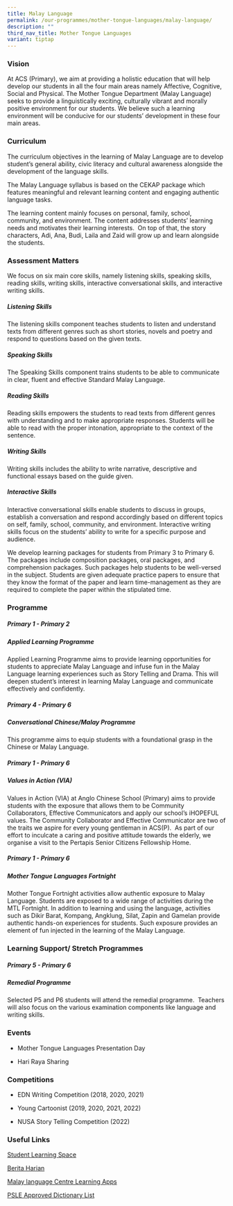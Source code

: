 ```yaml
---
title: Malay Language
permalink: /our-programmes/mother-tongue-languages/malay-language/
description: ""
third_nav_title: Mother Tongue Languages
variant: tiptap
---
```

<h3><strong>Vision</strong></h3>
<p>At ACS (Primary), we aim at providing a holistic education that will help
develop our students in all the four main areas namely Affective, Cognitive,
Social and Physical. The Mother Tongue Department (Malay Language) seeks
to provide a linguistically exciting, culturally vibrant and morally positive
environment for our students. We believe such a learning environment will
be conducive for our students’ development in these four main areas.</p>
<h3><strong>Curriculum</strong></h3>
<p>The curriculum objectives in the learning of Malay Language are to develop
student’s general ability, civic literacy and cultural awareness alongside
the development of the language skills.</p>
<p>The Malay Language syllabus is based on the CEKAP package which features
meaningful and relevant learning content and engaging authentic language
tasks.&nbsp;</p>
<p>The learning content mainly focuses on personal, family, school, community,
and environment. The content addresses students’ learning needs and motivates
their learning interests.&nbsp; On top of that, the story characters, Adi,
Ana, Budi, Laila and Zaid will grow up and learn alongside the students.</p>
<h3><strong>Assessment Matters</strong></h3>
<p>We focus on six main core skills, namely listening skills, speaking skills,
reading skills, writing skills, interactive conversational skills, and
interactive writing skills.</p>
<h5><strong>Listening Skills</strong></h5>
<p>The listening skills component teaches students to listen and understand
texts from different genres such as short stories, novels and poetry and
respond to questions based on the given texts.</p>
<h5><strong>Speaking Skills</strong></h5>
<p>The Speaking Skills component trains students to be able to communicate
in clear, fluent and effective Standard Malay Language.&nbsp;</p>
<h5><strong>Reading Skills</strong></h5>
<p>Reading skills empowers the students to read texts from different genres
with understanding and to make appropriate responses. Students will be
able to read with the proper intonation, appropriate to the context of
the sentence.</p>
<h5><strong>Writing Skills</strong></h5>
<p>Writing skills includes the ability to write narrative, descriptive and
functional essays based on the guide given.&nbsp;</p>
<h5><strong>Interactive Skills</strong></h5>
<p>Interactive conversational skills enable students to discuss in groups,
establish a conversation and respond accordingly based on different topics
on self, family, school, community, and environment. Interactive writing
skills focus on the students’ ability to write for a specific purpose and
audience.&nbsp;</p>
<p>We develop learning packages for students from Primary 3 to Primary 6.
The packages include composition packages, oral packages, and comprehension
packages. Such packages help students to be well-versed in the subject.
Students are given adequate practice papers to ensure that they know the
format of the paper and learn time-management as they are required to complete
the paper within the stipulated time.</p>
<h3><strong>Programme</strong></h3>
<h5><strong>Primary 1 - Primary 2</strong></h5>
<h5><strong>Applied Learning Programme</strong></h5>
<p>Applied Learning Programme aims to provide learning opportunities for
students to appreciate Malay Language and infuse fun in the Malay Language
learning experiences such as Story Telling and Drama. This will deepen
student’s interest in learning Malay Language and communicate effectively
and confidently.</p>
<h5><strong>Primary 4 - Primary 6</strong></h5>
<h5><strong>Conversational Chinese/Malay Programme</strong></h5>
<p>This programme aims to equip students with a foundational grasp in the
Chinese or Malay Language.</p>
<h5><strong>Primary 1 - Primary 6</strong></h5>
<h5><strong>Values in Action (VIA)</strong></h5>
<p>Values in Action (VIA) at Anglo Chinese School (Primary) aims to provide
students with the exposure that allows them to be Community Collaborators,
Effective Communicators and apply our school’s iHOPEFUL values. The Community
Collaborator and Effective Communicator are two of the traits we aspire
for every young gentleman in ACS(P).&nbsp; As part of our effort to inculcate
a caring and positive attitude towards the elderly, we organise a visit
to the Pertapis Senior Citizens Fellowship Home.</p>
<h5><strong>Primary 1 - Primary 6</strong></h5>
<h5><strong>Mother Tongue Languages Fortnight</strong></h5>
<p>Mother Tongue Fortnight activities allow authentic exposure to Malay Language.
Students are exposed to a wide range of activities during the MTL Fortnight.
In addition to learning and using the language, activities such as Dikir
Barat, Kompang, Angklung, Silat, Zapin and Gamelan provide authentic hands-on
experiences for students. Such exposure provides an element of fun injected
in the learning of the Malay Language.</p>
<h3><strong>Learning Support/ Stretch Programmes</strong></h3>
<h5><strong>Primary 5 - Primary 6</strong></h5>
<h5><strong>Remedial Programme</strong></h5>
<p>Selected P5 and P6 students will attend the remedial programme.&nbsp;
Teachers will also focus on the various examination components like language
and writing skills.</p>
<h3><strong>Events</strong></h3>
<ul data-tight="true" class="tight">
<li>
<p>Mother Tongue Languages Presentation Day</p>
</li>
<li>
<p>Hari Raya Sharing</p>
</li>
</ul>
<h3><strong>Competitions</strong></h3>
<ul data-tight="true" class="tight">
<li>
<p>EDN Writing Competition (2018, 2020, 2021)</p>
</li>
<li>
<p>Young Cartoonist (2019, 2020, 2021, 2022)&nbsp;</p>
</li>
<li>
<p>NUSA Story Telling Competition (2022)</p>
</li>
</ul>
<h3><strong>Useful Links</strong></h3>
<p><a href="https://vle.learning.moe.edu.sg/login" rel="noopener noreferrer nofollow" target="_blank">Student Learning Space</a>
</p>
<p><a href="http://beritaharian.sg" rel="noopener noreferrer nofollow" target="_blank">Berita Harian</a>
</p>
<p><a href="https://mlcs.moe.edu.sg/mlcs/resources/mlcs-educational-apps/" rel="noopener noreferrer nofollow" target="_blank">Malay language Centre Learning Apps</a>
</p>
<p><a href="https://file.go.gov.sg/seab-approveddictionaries.pdf" rel="noopener noreferrer nofollow" target="_blank">PSLE Approved Dictionary List</a>
</p>
<p></p>